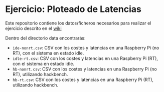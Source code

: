 
# Ejercicio: Ploteado de Latencias

Este repositorio contiene los datos/ficheros necesarios para realizar el ejercicio descrito en el [wiki](https://gitlab.eif.urjc.es/roberto.calvo/setr/-/wikis/PlotLatencias)

Dentro del directorio data encontrarás:

- `ide-nonrt.csv`: CSV con los costes y latencias en una Raspberry Pi (no RT), con el sistema en estado idle.
- `idle-rt.csv`: CSV con los costes y latencias en una Raspberry Pi (RT), con el sistema en estado idle.
- `hb-nonrt.csv`: CSV con los costes y latencias en una Raspberry Pi (no RT), utilizando hackbench.
- `hb-rt.csv`: CSV con los costes y latencias en una Raspberry Pi (RT), utilizando hackbench.